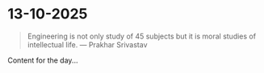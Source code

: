# 13-10-2025

> Engineering is not only study of 45 subjects but it is moral studies of intellectual life. — Prakhar Srivastav

Content for the day...
